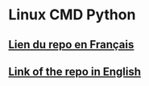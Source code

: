 # Linux CMD Python

## [Lien du repo en Français](https://loanbrwsk1.github.io/Documentations_of_projects/fr/cmd-linux-pyton.html)

## [Link of the repo in English](https://loanbrwsk1.github.io/Documentations_of_projects/en/python-cmd-linux.html)
